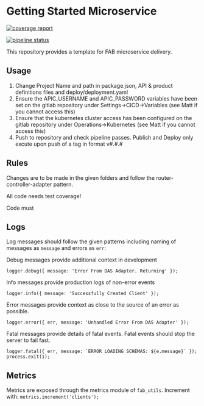# Getting Started Microservice
[![coverage report](https://spokedev.githost.io/fab/getting-started-microservice/badges/develop/coverage.svg)](https://spokedev.githost.io/fab/getting-started-microservice/commits/develop)

[![pipeline status](https://spokedev.githost.io/fab/getting-started-microservice/badges/develop/pipeline.svg)](https://spokedev.githost.io/fab/getting-started-microservice/commits/develop)

This repository provides a template for FAB microservice delivery.


## Usage

1. Change Project Name and path in package.json, API & product definitions files and deploy/deployment.yaml
2. Ensure the APIC_USERNAME and APIC_PASSWORD variables have been set on the gitlab repository under Settings->CICD->Variables (see Matt if you cannot access this)
3. Ensure that the kubernetes cluster access has been configured on the gitlab repository under Operations->Kubernetes (see Matt if you cannot access this)
3. Push to repository and check pipeline passes. Publish and Deploy only excute upon push of a tag in format v#.#.#


## Rules

Changes are to be made in the given folders and follow the router-controller-adapter pattern.

All code needs test coverage!

Code must

## Logs

Log messages should follow the given patterns including naming of messages as `message` and errors as `err`:

Debug messages provide additional context in development
```
logger.debug({ message: 'Error From DAS Adapter. Returning' });
```

Info messages provide production logs of non-error events
```
logger.info({ message: 'Successfully Created Client' });
```

Error messages provide context as close to the source of an error as possible.
```
logger.error({ err, message: 'Unhandled Error From DAS Adapter' });
```

Fatal messages provide details of fatal events. Fatal events should stop the server to fail fast.
```
logger.fatal({ err, message: `ERROR LOADING SCHEMAS: ${e.message}` });
process.exit(1);
```


## Metrics

Metrics are exposed through the metrics module of `fab_utils`. Increment with: `metrics.increment('clients');`
